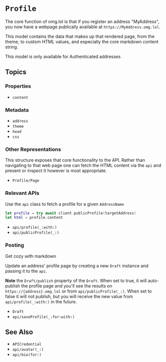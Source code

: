 #  ``Profile``

The core function of omg.lol is that if you register an address "MyAddress", you now have a webpage publically available at `https://MyAddress.omg.lol`.

This model contains the data that makes up that rendered page, from the theme, to custom HTML values, and especially the core markdown content string.

This model is only available for Authenticated addresses

## Topics

### Properties

- ``content``

### Metadata

- ``address``
- ``theme``
- ``head``
- ``css``

### Other Representations

This structure exposes that core functionality to the API. Rather than navigating to that web page one can fetch the HTML content via the ``api`` and present or inspect it however is most appropriate.

- ``Profile/Page``

### Relevant APIs

Use the ``api`` class to fetch a profile for a given ``AddressName`` 

```swift
let profile = try await client.publicProfile(targetAddress)
let html = profile.content
```

- ``api/profile(_:with:)``
- ``api/publicProfile(_:)``

### Posting

Get cozy with markdown

Update an address' profile page by creating a new ``Draft`` instance and passing it to the ``api``. 

**Note** the ``Draft/publish`` property of the `Draft`. When set to true, it will auto-publish the profile page and you'll see the results on `https://{address}.omg.lol` or from ``api/publicProfile(_:)``. When set to false it will not publish, but you will receive the new value from ``api/profile(_:with:)`` in the future.

- ``Draft``
- ``api/saveProfile(_:for:with:)``

## See Also

- ``APICredential``
- ``api/avatar(_:)``
- ``api/bio(for:)``
